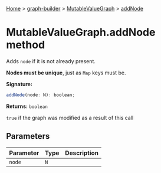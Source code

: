 [Home](./index) &gt; [graph-builder](./graph-builder.md) &gt; [MutableValueGraph](./graph-builder.mutablevaluegraph.md) &gt; [addNode](./graph-builder.mutablevaluegraph.addnode.md)

# MutableValueGraph.addNode method

Adds `node` if it is not already present.

<b>Nodes must be unique</b>, just as `Map` keys must be.

**Signature:**
```javascript
addNode(node: N): boolean;
```
**Returns:** `boolean`

`true` if the graph was modified as a result of this call

## Parameters

|  Parameter | Type | Description |
|  --- | --- | --- |
|  `node` | `N` |  |

